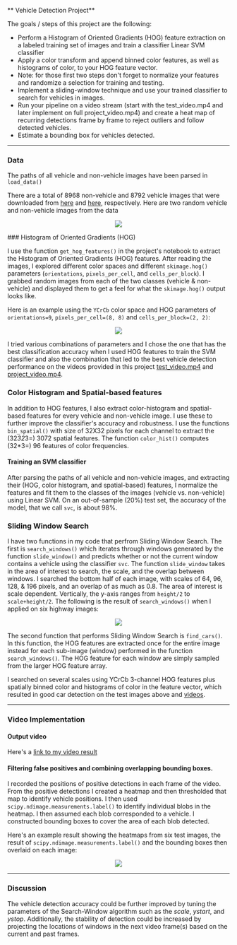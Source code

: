 ** Vehicle Detection Project**

The goals / steps of this project are the following:

* Perform a Histogram of Oriented Gradients (HOG) feature extraction on a labeled training set of images and train a classifier Linear SVM classifier
* Apply a color transform and append binned color features, as well as histograms of color, to your HOG feature vector. 
* Note: for those first two steps don't forget to normalize your features and randomize a selection for training and testing.
* Implement a sliding-window technique and use your trained classifier to search for vehicles in images.
* Run your pipeline on a video stream (start with the test_video.mp4 and later implement on full project_video.mp4) and create a heat map of recurring detections frame by frame to reject outliers and follow detected vehicles.
* Estimate a bounding box for vehicles detected.

---
### Data
The paths of all vehicle and non-vehicle images have been parsed in `load_data()`

There are a total of 8968 non-vehicle and 8792 vehicle images that were downloaded from [here](https://s3.amazonaws.com/udacity-sdc/Vehicle_Tracking/non-vehicles.zip) and [here](https://s3.amazonaws.com/udacity-sdc/Vehicle_Tracking/vehicles.zip), respectively. Here are two random vehicle and non-vehicle images from the data

<p align="center"> <img src="./images_and_videos/car_noncar.png"> </p>
### Histogram of Oriented Gradients (HOG)

I use the function `get_hog_features()` in the project's notebook to extract the Histogram of Oriented Gradients (HOG) features. 
After reading the images, I explored different color spaces and different `skimage.hog()` parameters (`orientations`, `pixels_per_cell`, and `cells_per_block`).  I grabbed random images from each of the two classes (vehicle & non-vehicle) and displayed them to get a feel for what the `skimage.hog()` output looks like.

Here is an example using the `YCrCb` color space and HOG parameters of `orientations=9`, `pixels_per_cell=(8, 8)` and `cells_per_block=(2, 2)`:


<p align="center"> <img src="./images_and_videos/hog_features.png"> </p>

I tried various combinations of parameters and I chose the one that has the best classification accuracy when I used HOG features to train the SVM classifier and also the combination that led to the best vehicle detection performance on the videos provided in this project [test_video.mp4](./images_and_videos/test_video.mp4) and [project_video.mp4](./images_and_videos/project_video.mp4).

### Color Histogram and Spatial-based features

In addition to HOG features, I also extract color-histogram and spatial-based features for every vehicle and non-vehicle image. I use these to further improve the classifier's accuracy and robustness. I use the functions `bin_spatial()` with size of 32X32 pixels for each channel to extract the (32*32*3=) 3072 spatial features. The function `color_hist()` computes (32*3=) 96 features of color frequencies.

#### Training an SVM classifier
After parsing the paths of all vehicle and non-vehicle images, and extracting their (HOG, color histogram, and spatial-based) features, I normalize the features and fit them to the classes of the images (vehicle vs. non-vehicle) using Linear SVM. On an out-of-sample (20%) test set, the accuracy of the model, that we call `svc`, is about 98%.

### Sliding Window Search

I have two functions in my code that perfrom Sliding Window Search. The first is `search_windows()` which iterates through windows generated by the function `slide_window()` and predicts whether or not the current window contains a vehicle using the classifier `svc`. The function `slide_window` takes in the area of interest to search, the scale, and the overlap between windows. I searched the bottom half of each image, with scales of 64, 96, 128, & 196 pixels, and an overlap of as much as 0.8. The area of interest is scale dependent. Vertically, the y-axis ranges from `height/2` to `scale+height/2`. The following is the result of `search_windows()` when I applied on six highway images:

<p align="center"> <img src="./images_and_videos/sliding_windows.png"> </p>

The second function that performs Sliding Window Search is `find_cars()`. In this function, the HOG features are extracted once for the entire image instead for each sub-image (window) performed in the function `search_windows()`. The HOG feature for each window are simply sampled from the larger HOG feature array.  

I searched on several scales using YCrCb 3-channel HOG features plus spatially binned color and histograms of color in the feature vector, which resulted in good car detection on the test images above and [videos](./images_and_videos/project_video.mp4). 

---

### Video Implementation

#### Output video

Here's a [link to my video result](./images_and_videos/project_video_detected.mp4)


#### Filtering false positives and combining overlapping bounding boxes.

I recorded the positions of positive detections in each frame of the video.  From the positive detections I created a heatmap and then thresholded that map to identify vehicle positions.  I then used `scipy.ndimage.measurements.label()` to identify individual blobs in the heatmap.  I then assumed each blob corresponded to a vehicle.  I constructed bounding boxes to cover the area of each blob detected. 

Here's an example result showing the heatmaps from six test images, the result of `scipy.ndimage.measurements.label()` and the bounding boxes then overlaid on each image:


<p align="center"> <img src="./images_and_videos/heat_maps.png"> </p>

---

### Discussion

The vehicle detection accuracy could be further improved by tuning the parameters of the Search-Window algorithm such as the *scale*, *ystart*, and *ystop*. Additionally, the stability of detection could be increased by projecting the locations of windows in the next video frame(s) based on the current and past frames.  



